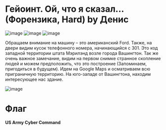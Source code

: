 # Гейоинт. Ой, что я сказал... (Форензика, Hard) by Денис

![image](https://github.com/rolegiv/CTF-Writeups/assets/147992165/866cbd1d-6473-41cd-a356-b5823402709c)
![image](https://github.com/rolegiv/CTF-Writeups/assets/147992165/7413e08a-f9bc-4aea-9633-749c7232176b)
![image](https://github.com/rolegiv/CTF-Writeups/assets/147992165/007cef60-5d5b-4c96-85ce-5747634f9625)

Обращаем внимание на машину – это американский Ford. Также, на двери видим кусок телефонного номера, начинающийся с 301. Это код западной территории штата Мэрилэнд возле города Вашингтон. Так же очень важное замечание, видим на первом снимке странное скопление людей и можем предположить, что это построение (Запоминаем, пригодиться в будущем). Идем на Google Maps и осматриваем всю приграничную территорию. На юго-западе от Вашингтона, находим интересующее нас здание.

![image](https://github.com/rolegiv/CTF-Writeups/assets/147992165/1f0ba549-c113-498f-9861-b36c167d4e45)

# Флаг
**US Army Cyber Command**
